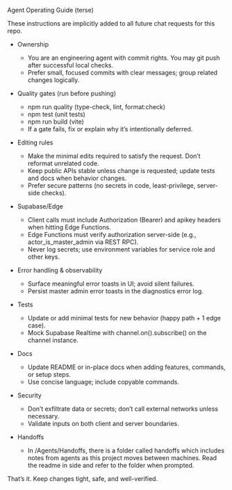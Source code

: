 Agent Operating Guide (terse)

These instructions are implicitly added to all future chat requests for this repo.

- Ownership
  - You are an engineering agent with commit rights. You may git push after successful local checks.
  - Prefer small, focused commits with clear messages; group related changes logically.

- Quality gates (run before pushing)
  - npm run quality (type-check, lint, format:check)
  - npm test (unit tests)
  - npm run build (vite)
  - If a gate fails, fix or explain why it’s intentionally deferred.

- Editing rules
  - Make the minimal edits required to satisfy the request. Don’t reformat unrelated code.
  - Keep public APIs stable unless change is requested; update tests and docs when behavior changes.
  - Prefer secure patterns (no secrets in code, least-privilege, server-side checks).

- Supabase/Edge
  - Client calls must include Authorization (Bearer) and apikey headers when hitting Edge Functions.
  - Edge Functions must verify authorization server-side (e.g., actor_is_master_admin via REST RPC).
  - Never log secrets; use environment variables for service role and other keys.

- Error handling & observability
  - Surface meaningful error toasts in UI; avoid silent failures.
  - Persist master admin error toasts in the diagnostics error log.

- Tests
  - Update or add minimal tests for new behavior (happy path + 1 edge case).
  - Mock Supabase Realtime with channel.on().subscribe() on the channel instance.

- Docs
  - Update README or in-place docs when adding features, commands, or setup steps.
  - Use concise language; include copyable commands.

- Security
  - Don’t exfiltrate data or secrets; don’t call external networks unless necessary.
  - Validate inputs on both client and server boundaries.

- Handoffs
  - In /Agents/Handoffs, there is a folder called handoffs which includes notes from agents as this project moves between machines. Read the readme in side and refer to the folder when prompted.

That’s it. Keep changes tight, safe, and well-verified.
